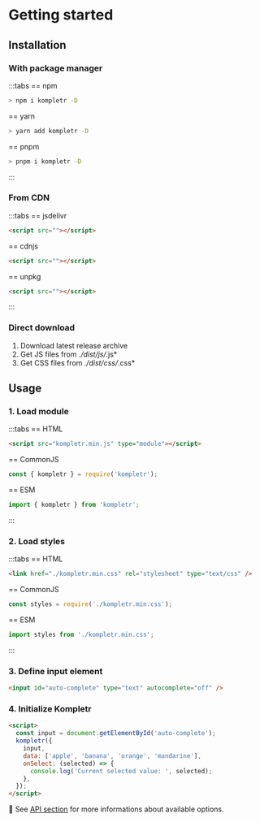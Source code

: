 # Getting started

## Installation

### With package manager

:::tabs
== npm
```bash
> npm i kompletr -D
```
== yarn
```bash
> yarn add kompletr -D
```
== pnpm
```bash
> pnpm i kompletr -D
```
:::

### From CDN

:::tabs
== jsdelivr
```html
<script src=""></script>
```
== cdnjs
```html
<script src=""></script>
```
== unpkg
```html
<script src=""></script>
```
:::

### Direct download

1. Download latest release archive
2. Get JS files from *./dist/js/*.js*
3. Get CSS files from *./dist/css/*.css*

## Usage

### 1. Load module

:::tabs
== HTML
```html
<script src="kompletr.min.js" type="module"></script>
```
== CommonJS
```javascript
const { kompletr } = require('kompletr');
```
== ESM
```javascript
import { kompletr } from 'kompletr';
```
:::

### 2. Load styles

:::tabs
== HTML
```html
<link href="./kompletr.min.css" rel="stylesheet" type="text/css" />
```
== CommonJS
```javascript
const styles = require('./kompletr.min.css');
```
== ESM
```javascript
import styles from './kompletr.min.css';
```
:::

### 3. Define input element

```html
<input id="auto-complete" type="text" autocomplete="off" />
```

### 4. Initialize Kompletr

```html
<script>
  const input = document.getElementById('auto-complete');
  kompletr({
    input,
    data: ['apple', 'banana', 'orange', 'mandarine'],
    onSelect: (selected) => {
      console.log('Current selected value: ', selected);
    },
  });
</script>
```
:link: See [API section](./api.md) for more informations about available options.
